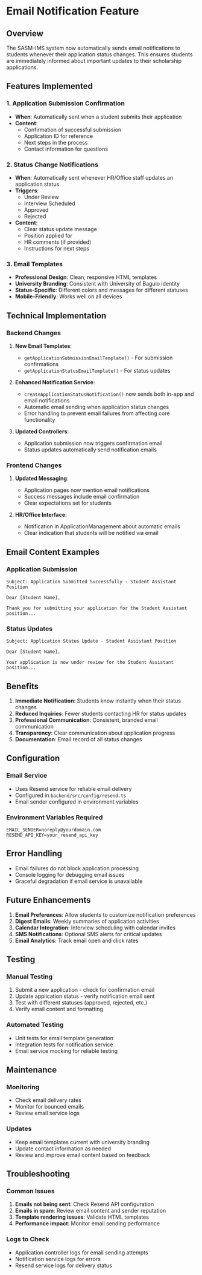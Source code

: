 # Email Notification Feature

## Overview

The SASM-IMS system now automatically sends email notifications to students whenever their application status changes. This ensures students are immediately informed about important updates to their scholarship applications.

## Features Implemented

### 1. Application Submission Confirmation

- **When**: Automatically sent when a student submits their application
- **Content**:
  - Confirmation of successful submission
  - Application ID for reference
  - Next steps in the process
  - Contact information for questions

### 2. Status Change Notifications

- **When**: Automatically sent whenever HR/Office staff updates an application status
- **Triggers**:
  - Under Review
  - Interview Scheduled
  - Approved
  - Rejected
- **Content**:
  - Clear status update message
  - Position applied for
  - HR comments (if provided)
  - Instructions for next steps

### 3. Email Templates

- **Professional Design**: Clean, responsive HTML templates
- **University Branding**: Consistent with University of Baguio identity
- **Status-Specific**: Different colors and messages for different statuses
- **Mobile-Friendly**: Works well on all devices

## Technical Implementation

### Backend Changes

1. **New Email Templates**:

   - `getApplicationSubmissionEmailTemplate()` - For submission confirmations
   - `getApplicationStatusEmailTemplate()` - For status updates

2. **Enhanced Notification Service**:

   - `createApplicationStatusNotification()` now sends both in-app and email notifications
   - Automatic email sending when application status changes
   - Error handling to prevent email failures from affecting core functionality

3. **Updated Controllers**:
   - Application submission now triggers confirmation email
   - Status updates automatically send notification emails

### Frontend Changes

1. **Updated Messaging**:

   - Application pages now mention email notifications
   - Success messages include email confirmation
   - Clear expectations set for students

2. **HR/Office Interface**:
   - Notification in ApplicationManagement about automatic emails
   - Clear indication that students will be notified via email

## Email Content Examples

### Application Submission

```
Subject: Application Submitted Successfully - Student Assistant Position

Dear [Student Name],

Thank you for submitting your application for the Student Assistant position...
```

### Status Updates

```
Subject: Application Status Update - Student Assistant Position

Dear [Student Name],

Your application is now under review for the Student Assistant position...
```

## Benefits

1. **Immediate Notification**: Students know instantly when their status changes
2. **Reduced Inquiries**: Fewer students contacting HR for status updates
3. **Professional Communication**: Consistent, branded email communication
4. **Transparency**: Clear communication about application progress
5. **Documentation**: Email record of all status changes

## Configuration

### Email Service

- Uses Resend service for reliable email delivery
- Configured in `backend/src/config/resend.ts`
- Email sender configured in environment variables

### Environment Variables Required

```
EMAIL_SENDER=noreply@yourdomain.com
RESEND_API_KEY=your_resend_api_key
```

## Error Handling

- Email failures do not block application processing
- Console logging for debugging email issues
- Graceful degradation if email service is unavailable

## Future Enhancements

1. **Email Preferences**: Allow students to customize notification preferences
2. **Digest Emails**: Weekly summaries of application activities
3. **Calendar Integration**: Interview scheduling with calendar invites
4. **SMS Notifications**: Optional SMS alerts for critical updates
5. **Email Analytics**: Track email open and click rates

## Testing

### Manual Testing

1. Submit a new application - check for confirmation email
2. Update application status - verify notification email sent
3. Test with different statuses (approved, rejected, etc.)
4. Verify email content and formatting

### Automated Testing

- Unit tests for email template generation
- Integration tests for notification service
- Email service mocking for reliable testing

## Maintenance

### Monitoring

- Check email delivery rates
- Monitor for bounced emails
- Review email service logs

### Updates

- Keep email templates current with university branding
- Update contact information as needed
- Review and improve email content based on feedback

## Troubleshooting

### Common Issues

1. **Emails not being sent**: Check Resend API configuration
2. **Emails in spam**: Review email content and sender reputation
3. **Template rendering issues**: Validate HTML templates
4. **Performance impact**: Monitor email sending performance

### Logs to Check

- Application controller logs for email sending attempts
- Notification service logs for errors
- Resend service logs for delivery status
